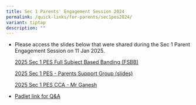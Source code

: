 ```yaml
---
title: Sec 1 Parents' Engagement Session 2024
permalink: /quick-links/for-parents/sec1pes2024/
variant: tiptap
description: ""
---
```

<ul data-tight="true" class="tight">
<li>
<p>Please access the slides below that were shared during the Sec 1 Parent
Engagement Session on 11 Jan 2025.</p>
<p></p>
<p><a href="/files/2025_Sec_1_PES_Full_Subject_Based_Banding___Mr_Tang.pdf" rel="noopener nofollow" target="_blank">2025 Sec 1 PES Full Subject Based Banding (FSBB)</a>
</p>
<p><a href="/files/2025_Sec_1_PES___Parents_Support_Group_Slides.pdf" rel="noopener nofollow" target="_blank">2025 Sec 1 PES - Parents Support Group (slides)</a>
</p>
<p><a href="/files/Sec_1_PES_CCA_Jan_2025_Parents_Final_edited_.pdf" rel="noopener nofollow" target="_blank">2025 Sec 1 PES CCA - Mr Ganesh</a>
</p>
<p></p>
</li>
<li>
<p><a href="https://yuanchingsec.padlet.org/lai_weng_keong/sec-1-parents-engagement-session-11th-jan-2025-gkrpjjnyowjossa6" rel="noopener nofollow" target="_blank">Padlet link for Q&amp;A</a>
</p>
</li>
</ul>
<p></p>